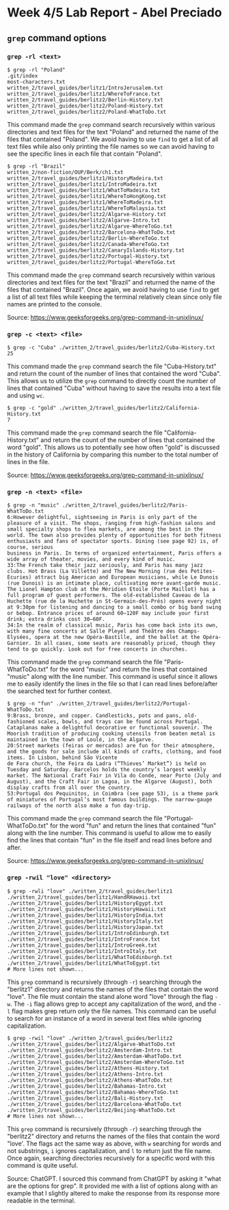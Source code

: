 # Week 4/5 Lab Report - Abel Preciado
## `grep` command options
### `grep -rl <text>`
```
$ grep -rl "Poland"
.git/index
most-characters.txt
written_2/travel_guides/berlitz1/IntroJerusalem.txt
written_2/travel_guides/berlitz1/WhereToFrance.txt
written_2/travel_guides/berlitz2/Berlin-History.txt
written_2/travel_guides/berlitz2/Poland-History.txt
written_2/travel_guides/berlitz2/Poland-WhatToDo.txt
```

This command made the `grep` command search recursively within various directories and text files for the text "Poland" and returned the name of the files that contained "Poland". We avoid having to use `find` to get a list of all text files while also only printing the file names so we can avoid having to see the specific lines in each file that contain "Poland".

```
$ grep -rl "Brazil"
written_2/non-fiction/OUP/Berk/ch1.txt
written_2/travel_guides/berlitz1/HistoryMadeira.txt
written_2/travel_guides/berlitz1/IntroMadeira.txt   
written_2/travel_guides/berlitz1/WhatToMadeira.txt  
written_2/travel_guides/berlitz1/WhereToHongKong.txt
written_2/travel_guides/berlitz1/WhereToMadeira.txt 
written_2/travel_guides/berlitz1/WhereToMalaysia.txt
written_2/travel_guides/berlitz2/Algarve-History.txt   
written_2/travel_guides/berlitz2/Algarve-Intro.txt     
written_2/travel_guides/berlitz2/Algarve-WhereToGo.txt 
written_2/travel_guides/berlitz2/Barcelona-WhatToDo.txt
written_2/travel_guides/berlitz2/Berlin-WhereToGo.txt
written_2/travel_guides/berlitz2/Canada-WhereToGo.txt     
written_2/travel_guides/berlitz2/CanaryIslands-History.txt
written_2/travel_guides/berlitz2/Portugal-History.txt  
written_2/travel_guides/berlitz2/Portugal-WhereToGo.txt
```

This command made the `grep` command search recursively within various directories and text files for the text "Brazil" and returned the name of the files that contained "Brazil". Once again, we avoid having to use `find` to get a list of all text files while keeping the terminal relatively clean since only file names are printed to the console.

Source: https://www.geeksforgeeks.org/grep-command-in-unixlinux/

### `grep -c <text> <file>`
```
$ grep -c "Cuba" ./written_2/travel_guides/berlitz2/Cuba-History.txt 
25
```

This command made the `grep` command search the file "Cuba-History.txt" and return the count of the number of lines that contained the word "Cuba". This allows us to utilize the `grep` command to directly count the number of lines that contained "Cuba" without having to save the results into a text file and using `wc`.

```
$ grep -c "gold" ./written_2/travel_guides/berlitz2/California-History.txt 
7
```

This command made the `grep` command search the file "California-History.txt" and return the count of the number of lines that contained the word "gold". This allows us to potentially see how often "gold" is discussed in the history of California by comparing this number to the total number of lines in the file.

Source: https://www.geeksforgeeks.org/grep-command-in-unixlinux/

### `grep -n <text> <file>`
```
$ grep -n "music" ./written_2/travel_guides/berlitz2/Paris-WhatToDo.txt 
6:However delightful, sightseeing in Paris is only part of the pleasure of a visit. The shops, ranging from high-fashion salons and small specialty shops to flea markets, are among the best in the world. The town also provides plenty of opportunities for both fitness enthusiasts and fans of spectator sports. Dining (see page 92) is, of course, serious 
business in Paris. In terms of organized entertainment, Paris offers a wide array of theater, movies, and every kind of music.
33:The French take their jazz seriously, and Paris has many jazz clubs. Hot Brass (La Villette) and The New Morning (rue des Petites-Ecuries) attract big American and European musicians, while Le Dunois (rue Dunois) is an intimate place, cultivating more avant-garde music. The Lionel Hampton club at the Méridien Etoile (Porte Maillot) has a full program of guest performers. The old-established Caveau de la Huchette (rue de la Huchette in St-Germain-des-Prés) opens every night at 9:30pm for listening and dancing to a small combo or big band swing or bebop. Entrance prices of around 60–120F may include your first drink; extra drinks cost 30–60F.
34:In the realm of classical music, Paris has come back into its own, with many fine concerts at Salle Pleyel and Théâtre des Champs-Elysées, opera at the new Opéra-Bastille, and the ballet at the Opéra-Garnier. In all cases, some seats are reasonably priced, though they tend to go quickly. Look out for free concerts in churches.
```

This command made the `grep` command search the file "Paris-WhatToDo.txt" for the word "music" and return the lines that contained "music" along with the line number. This command is useful since it allows me to easily identify the lines in the file so that I can read lines before/after the searched text for further context.

```
$ grep -n "fun" ./written_2/travel_guides/berlitz2/Portugal-WhatToDo.txt 
9:Brass, bronze, and copper. Candlesticks, pots and pans, old-fashioned scales, bowls, and trays can be found across Portugal. Cataplanas make a delightful decorative or functional souvenir. The Moorish tradition of producing cooking utensils from beaten metal is maintained in the town of Loulé, in the Algarve.
20:Street markets (feiras or mercados) are fun for their atmosphere, and the goods for sale include all kinds of crafts, clothing, and food items. In Lisbon, behind São Vicente 
de Fora church, the Feira da Ladra (“Thieves’ Market”) is held on Tuesday and Saturday. Barcelos holds the country’s largest weekly market. The National Craft Fair in Vila do Conde, near Porto (July and August), and the Craft Fair in Lagoa, in the Algarve (August), both display crafts from all over the country.
53:Portugal dos Pequinitos, in Coimbra (see page 53), is a theme park of miniatures of Portugal’s most famous buildings. The narrow-gauge railways of the north also make a fun day-trip.
```

This command made the `grep` command search the file "Portugal-WhatToDo.txt" for the word "fun" and return the lines that contained "fun" along with the line number. This command is useful to allow me to easily find the lines that contain "fun" in the file itself and read lines before and after.

Source: https://www.geeksforgeeks.org/grep-command-in-unixlinux/ 

### `grep -rwil "love" <directory>`
```
$ grep -rwli "love" ./written_2/travel_guides/berlitz1
./written_2/travel_guides/berlitz1/HandRHawaii.txt
./written_2/travel_guides/berlitz1/HistoryEgypt.txt
./written_2/travel_guides/berlitz1/HistoryHawaii.txt
./written_2/travel_guides/berlitz1/HistoryIndia.txt
./written_2/travel_guides/berlitz1/HistoryItaly.txt
./written_2/travel_guides/berlitz1/HistoryJapan.txt
./written_2/travel_guides/berlitz1/IntroEdinburgh.txt
./written_2/travel_guides/berlitz1/IntroFrance.txt
./written_2/travel_guides/berlitz1/IntroGreek.txt
./written_2/travel_guides/berlitz1/IntroItaly.txt
./written_2/travel_guides/berlitz1/WhatToEdinburgh.txt
./written_2/travel_guides/berlitz1/WhatToEgypt.txt
# More lines not shown...
```

This `grep` command is recursively (through `-r`) searching through the "berlitz1" directory and returns the names of the files that contain the word "love". The file must contain the stand alone word "love" through the flag `-w`. The `-i` flag allows grep to accept any capitalization of the word, and the `-l` flag makes grep return only the file names. This command can be useful to search for an instance of a word in several text files while ignoring capitalization.

```
$ grep -rwil "love" ./written_2/travel_guides/berlitz2
./written_2/travel_guides/berlitz2/Algarve-WhatToDo.txt
./written_2/travel_guides/berlitz2/Amsterdam-Intro.txt
./written_2/travel_guides/berlitz2/Amsterdam-WhatToDo.txt
./written_2/travel_guides/berlitz2/Amsterdam-WhereToGo.txt
./written_2/travel_guides/berlitz2/Athens-History.txt
./written_2/travel_guides/berlitz2/Athens-Intro.txt
./written_2/travel_guides/berlitz2/Athens-WhatToDo.txt
./written_2/travel_guides/berlitz2/Bahamas-Intro.txt
./written_2/travel_guides/berlitz2/Bahamas-WhereToGo.txt
./written_2/travel_guides/berlitz2/Bali-History.txt
./written_2/travel_guides/berlitz2/Barcelona-WhatToDo.txt
./written_2/travel_guides/berlitz2/Beijing-WhatToDo.txt
# More lines not shown...
```

This `grep` command is recursively (through `-r`) searching through the "berlitz2" directory and returns the names of the files that contain the word "love'. The flags act the same way as above, with `w` searching for words and not substrings, `i` ignores capitalization, and `l` to return just the file name. Once again, searching directories recursively for a specific word with this command is quite useful.

Source: ChatGPT. I sourced this command from ChatGPT by asking it "what are the options for grep". It provided me with a list of options along with an example that I slightly altered to make the response from its response more readable in the terminal.
